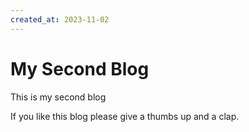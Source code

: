 ```yaml
---
created_at: 2023-11-02
---
```


# My Second Blog

This is my second blog

If you like this blog please give a thumbs up and a clap.
